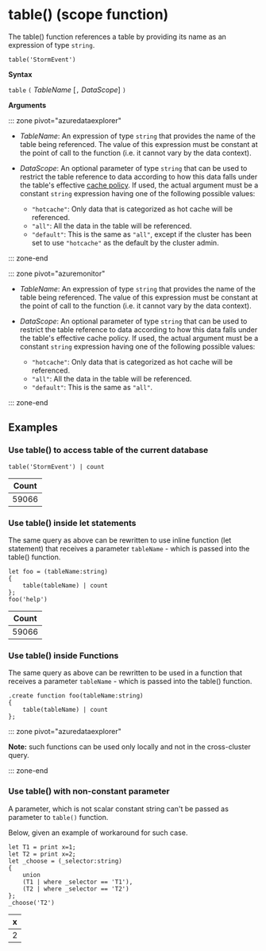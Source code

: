 # table() (scope function)

The table() function references a table by providing its name as an expression
of type `string`.

<!--- csl --->
```
table('StormEvent')
```

**Syntax**

`table` `(` *TableName* [`,` *DataScope*] `)`

**Arguments**

::: zone pivot="azuredataexplorer"

* *TableName*: An expression of type `string` that provides the name of the table
  being referenced. The value of this expression must be constant at the point
  of call to the function (i.e. it cannot vary by the data context).

* *DataScope*: An optional parameter of type `string` that can be used to restrict
  the table reference to data according to how this data falls under the table's
  effective [cache policy](../concepts/cachepolicy.md). If used, the actual argument
  must be a constant `string` expression having one of the following possible values:

    - `"hotcache"`: Only data that is categorized as hot cache will be referenced.
    - `"all"`: All the data in the table will be referenced.
    - `"default"`: This is the same as `"all"`, except if the cluster has been
      set to use `"hotcache"` as the default by the cluster admin.

::: zone-end

::: zone pivot="azuremonitor"

* *TableName*: An expression of type `string` that provides the name of the table
  being referenced. The value of this expression must be constant at the point
  of call to the function (i.e. it cannot vary by the data context).

* *DataScope*: An optional parameter of type `string` that can be used to restrict
  the table reference to data according to how this data falls under the table's
  effective cache policy. If used, the actual argument
  must be a constant `string` expression having one of the following possible values:

    - `"hotcache"`: Only data that is categorized as hot cache will be referenced.
    - `"all"`: All the data in the table will be referenced.
    - `"default"`: This is the same as `"all"`.

::: zone-end

## Examples

### Use table() to access table of the current database

<!-- csl: https://help.kusto.windows.net/Samples -->
```
table('StormEvent') | count
```

|Count|
|---|
|59066|

### Use table() inside let statements

The same query as above can be rewritten to use inline function (let statement) that 
receives a parameter `tableName` - which is passed into the table() function.

<!-- csl:  https://help.kusto.windows.net/Samples -->
```
let foo = (tableName:string)
{
    table(tableName) | count
};
foo('help')
```

|Count|
|---|
|59066|

### Use table() inside Functions

The same query as above can be rewritten to be used in a function that 
receives a parameter `tableName` - which is passed into the table() function.

```
.create function foo(tableName:string)
{
    table(tableName) | count
};
```

::: zone pivot="azuredataexplorer"

**Note:** such functions can be used only locally and not in the cross-cluster query.

::: zone-end

### Use table() with non-constant parameter

A parameter, which is not scalar constant string can't be passed as parameter to `table()` function.

Below, given an example of workaround for such case.

```
let T1 = print x=1;
let T2 = print x=2;
let _choose = (_selector:string)
{
    union
    (T1 | where _selector == 'T1'),
    (T2 | where _selector == 'T2')
};
_choose('T2')

```

|x|
|---|
|2|
